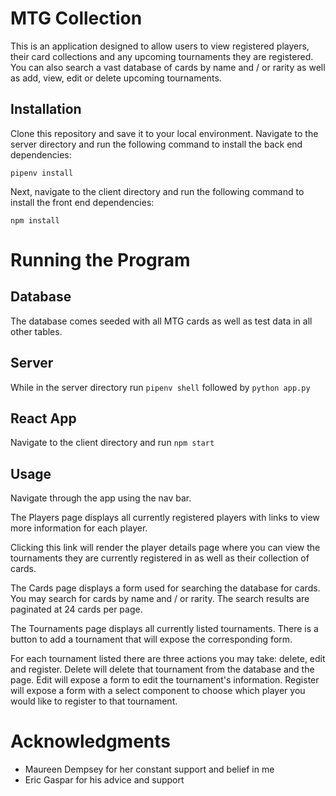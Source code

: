 # MTG Collection

This is an application designed to allow users to view registered players, their card collections and any upcoming tournaments they are registered. You can also search a vast database of cards by name and / or rarity as well as add, view, edit or delete upcoming tournaments.

## Installation

Clone this repository and save it to your local environment. Navigate to the server directory and run the following command to install the back end dependencies:

```
pipenv install
```

Next, navigate to the client directory and run the following command to install the front end dependencies:

```
npm install
```

# Running the Program

## Database

The database comes seeded with all MTG cards as well as test data in all other tables.

## Server

While in the server directory run ```pipenv shell``` followed by ```python app.py``` 

## React App

Navigate to the client directory and run ```npm start```

## Usage

Navigate through the app using the nav bar. 

The Players page displays all currently registered players with links to view more information for each player.

Clicking this link will render the player details page where you can view the tournaments they are currently registered in as well as their collection of cards.

The Cards page displays a form used for searching the database for cards. You may search for cards by name and / or rarity. The search results are paginated at 24 cards per page. 

The Tournaments page displays all currently listed tournaments. There is a button to add a tournament that will expose the corresponding form. 

For each tournament listed there are three actions you may take: delete, edit and register. Delete will delete that tournament from the database and the page. Edit will expose a form to edit the tournament's information. Register will expose a form with a select component to choose which player you would like to register to that tournament. 

# Acknowledgments

* Maureen Dempsey for her constant support and belief in me
* Eric Gaspar for his advice and support